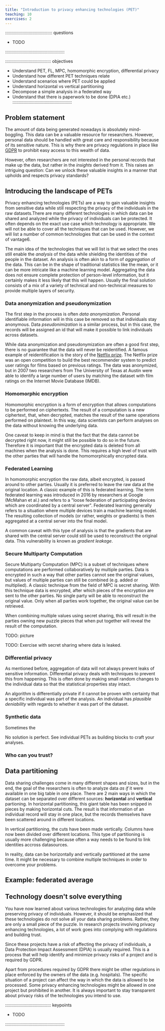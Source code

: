 ```yaml
---
title: "Introduction to privacy enhancing technologies (PET)"
teaching: 10
exercises: 2
---
```


:::::::::::::::::::::::::::::::::::::: questions

- TODO

::::::::::::::::::::::::::::::::::::::::::::::::

::::::::::::::::::::::::::::::::::::: objectives

- Understand PET, FL, MPC, homomorphic encryption, differential privacy
- Understand how different PET techniques relate
- Understand scenarios where PET could be applied
- Understand horizontal vs vertical partitioning
- Decompose a simple analysis in a federated way
- Understand that there is paperwork to be done (DPIA etc.)
::::::::::::::::::::::::::::::::::::::::::::::::

## Problem statement

The amount of data being generated nowadays is absolutely mind-boggling. This data can be a valuable
resource for researchers. However, personal data should be handled with great care and responsibility
because of its sensitive nature. This is why there are privacy regulations in place like 
[GDPR](https://gdpr-info.eu/) to prohibit easy access to this wealth of data. 

However, often researchers are not interested in the personal records that make up the data, but rather
in the *insights* derived from it. This raises an intriguing question: Can we unlock these valuable
insights in a manner that upholds and respects privacy standards?

## Introducing the landscape of PETs

Privacy enhancing technologies (PETs) are a way to gain valuable
insights from sensitive data while still respecting the privacy of the individuals in the raw
datasets.There are many different technologies in which data can be shared and analyzed while the
privacy of
individuals can be protected. It often depends on the exact use case which technology is
appropriate. We will not be able to cover all the techniques that can be used. However, we will list
a number of common technologies that can be used in the context of vantage6.

The main idea of the technologies that we will list is that we select the ones still enable the
*analysis* of the data while shielding the identities of the people in the dataset. An analysis is 
often akin to a form of *aggregation* of the data. This can be in the shape of traditional statistics
like the mean, or it can be more intricate like a machine learning model. Aggregating the data does
not ensure complete protection of person-level information, but it certainly makes
it less likely that this will happen. Usually the final solution consists of a mix of a variety of
technical and non-technical measures to provide multiple layers of security.

### Data anonymization and pseudonymization

The first step in the process is often *data anonymization*. Personal identifiable information
will in this case be removed so that individuals stay anonymous. Data *pseudonimization* is a
similar process, but in this case, the records will be assigned an id that will make it
possible to link individuals across datasets.

While data anonymization and pseudonymization are often a good first step, there is no guarantee that
the data will never be reidentified. A famous example of reidentification is the story of the
[Netflix prize](https://en.wikipedia.org/wiki/Netflix_Prize). The Netflix prize was an open
competition to build the best recommender system to predict user ratings for films based on previous
ratings. The data was anonymized, but in 2007 two researchers from The University of Texas at Austin 
were able to identify a large number of users by matching the dataset with film ratings on the
Internet Movie Database (IMDB).

### Homomorphic encryption

Homomorphic encryption is a form of encryption that allows computations to be performed on
ciphertexts. The result of a computation is a new ciphertext, that, when decrypted, matches the
result of the same operations performed on plaintext. In this way, data scientists can perform
analyses on the data without knowing the underlying data.

One caveat to keep in mind is that the fact that the data cannot be decrypted right now, it might 
still be possible to do so in the future. Therefore it is important that the encrypted data is
deleted from all machines when the analysis is done. This requires a high level of trust with the
other parties that will handle the homomorphically encrypted data.

### Federated Learning
In homomorphic encryption the raw data, albeit encrypted, is passed around to other parties. 
Usually it is preferred to leave the raw data at the original location. A classic example of this
is federated learning. The term federated learning was introduced in 2016 by researchers at Google 
(McMahan et al.) and refers to a "loose federation of participating devices which are coordinated by
a central server". Federated learning generally refers to a situation where multiple devices train
a machine learning model. The resulting collection of models (or rather, weights or gradients) is 
then aggregated at a central server into the final model.

A common caveat with this type of analysis is that the gradients that are shared with the central
server could still be used to reconstruct the original data. This vulnerability is known as
*gradient leakage*.

### Secure Multiparty Computation
Secure Multiparty Computation (MPC) is a subset of techniques where computations are performed 
collaboratively by multiple parties. Data is encrypted in such a way that other parties cannot see
the original values, but values of multiple parties can still be combined (e.g. added or multiplied).
A classic technique from the field of MPC is secret sharing. With this technique data is encrypted, after
which pieces of the encryption are sent to the other parties. No single party will be able to
reconstruct the original value. Only when all parties work together, the original value can be retrieved.

When combining multiple values using secret sharing, this will result in the parties owning new 
puzzle pieces that when put together will reveal the result of the computation.

TODO: picture

TODO: Exercise with secret sharing where data is leaked.


### Differential privacy
As mentioned before, aggregation of data will not always prevent leaks of sensitive information.
Differential privacy deals with techniques to prevent this from happening. This is often done by
making small random changes to the individual data so that the statistical properties stay intact.

An algorithm is differentially private if it cannot be proven with certainty that a specific individual
was part of the analysis. An individual has *plausible deniability* with regards to whether it was 
part of the dataset.

### Synthetic data
Sometimes the 

No solution is perfect.
See individual PETs as building blocks to craft your analyses.

### Who can you trust?

## Data partitioning

Data sharing challenges come in many different shapes and sizes, but in the end, the goal of the
researchers is often to analyze data *as if* it were available in one big table in one place.
There are 2 main ways in which the dataset can be separated over different sources: **horizontal**
and **vertical** partioning. In horizontal partitioning, this giant table has been snipped in pieces
by making horizontal cuts. The result is that information of an individual record will stay in one
place, but the records themselves have been scattered around in different locations.

In vertical partitioning, the cuts have been made vertically. Columns have now been divided over
different locations. This type of partitioning is usually more challenging because often a way needs
to be found to link identities accross datasources.

In reality, data can be horizontally and vertically partitioned at the same time. It might be
necessary to combine multiple techniques in order to overcome your problems.

## Example: federated average

## Technology doesn't solve everything
You have now learned about various technologies for analyzing data while preserving privacy of
individuals. However, it should be emphasized that these technologies do not solve all your data
sharing problems. Rather, they are only a small piece of the puzzle. In research projects involving
privacy enhancing technologies, a lot of work goes into complying with regulations and building
trust.

Since these projects have a risk of affecting the privacy of individuals, a Data Protection Impact Assessment (DPIA)
is usually required. This is a process that will help identify and minimize privacy risks of a project
and is required by GDPR.

Apart from procedures required by GDPR there might be other regulations in place enforced by the 
owners of the data (e.g. hospitals). The specific situation of a project can affect the way in which
the data is allowed to be processed. Some privacy enhancing technologies might be allowed in one 
project but prohibited in another. It is always important to stay transparent about privacy risks
of the technologies you intend to use.


::::::::::::::::::::::::::::::::::::: keypoints

- TODO

::::::::::::::::::::::::::::::::::::::::::::::::

[r-markdown]: https://rmarkdown.rstudio.com/
